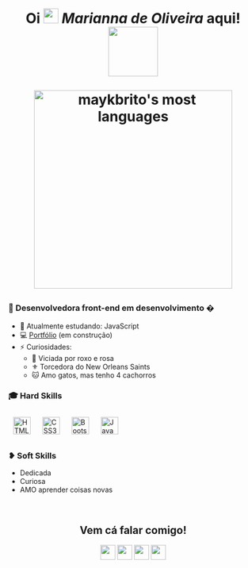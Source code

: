 
 <h1 align="center"> Oi <img src="https://raw.githubusercontent.com/kaueMarques/kaueMarques/master/hi.gif" width="30px"> <i>Marianna de Oliveira</i> aqui! <img align="center" src="https://github.com/marizawndev/marizawndev/blob/main/download20220204003016.png" width="100" height="100"> </p>

<p align="center">
<img width="400em" src="https://github-readme-stats.vercel.app/api/top-langs/?username=marizawndev&layout=compact&theme=jolly&hide_border=true" alt="maykbrito's most languages"/>
</p>

### 🚧 Desenvolvedora front-end em desenvolvimento �
- 🌱 Atualmente estudando: JavaScript
- 💻 <a href="">Portfólio</a> (em construção)
- ⚡ Curiosidades: <br>
    - 💜 Viciada por roxo e rosa <br>
    - ⚜️ Torcedora do New Orleans Saints <br>
    - 🐱 Amo gatos, mas tenho 4 cachorros <br>
    
### 🎓 Hard Skills
<div>  
 <img style="margin: 10px" src="https://profilinator.rishav.dev/skills-assets/html5-original-wordmark.svg" alt="HTML5"  width="35" height="35" />  
<img style="margin: 10px" src="https://profilinator.rishav.dev/skills-assets/css3-original-wordmark.svg" alt="CSS3" width="35" height="35" />  
<img style="margin: 10px" src="https://profilinator.rishav.dev/skills-assets/bootstrap-plain.svg" alt="Bootstrap"  width="35" height="35" />  
<img style="margin: 10px" src="https://profilinator.rishav.dev/skills-assets/javascript-original.svg" alt="JavaScript"  width="35" height="35" />  
</div>

### ❥ Soft Skills
  - Dedicada
  - Curiosa
  - AMO aprender coisas novas
<br>
  <h2 align="center">Vem cá falar comigo!</h2> 
<p align="center">
 <a href="https://twitter.com/_marizawnn"><img src="https://img.shields.io/badge/twitter-%231DA1F2.svg?&style=for-the-badge&logo=twitter&logoColor=white" height=30></a> 
 <a href="https://www.linkedin.com/in/marianna-de-oliveira/"><img src="https://img.shields.io/badge/linkedin-%230077B5.svg?&style=for-the-badge&logo=linkedin&logoColor=white" height=30></a> 
 <a href="https://www.instagram.com/front.mari/"><img src="https://img.shields.io/badge/instagram-%23E4405F.svg?&style=for-the-badge&logo=instagram&logoColor=white" height=30></a> 
 <a href="mailto:marianna.oad@gmail.com"><img src="https://img.shields.io/badge/Gmail-D14836?style=for-the-badge&logo=gmail&logoColor=white" height=30></a> <!-- <a target="_blank" href="https://thomasgeorgethomas.ml/"> <img src="https://img.shields.io/badge/-WEB-FF4088?style=for-the-badge"></img></a> --> </p>
